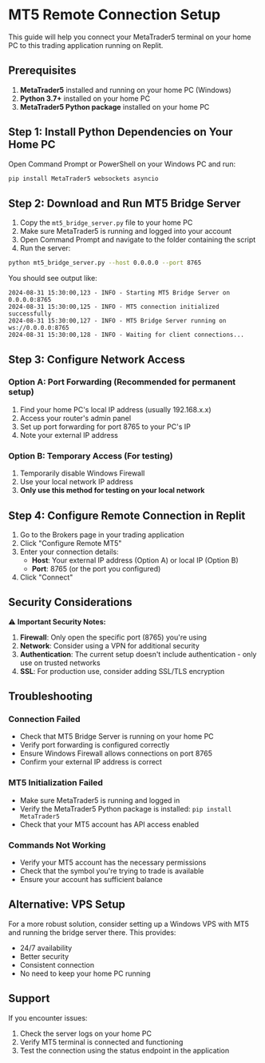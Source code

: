 
# MT5 Remote Connection Setup

This guide will help you connect your MetaTrader5 terminal on your home PC to this trading application running on Replit.

## Prerequisites

1. **MetaTrader5** installed and running on your home PC (Windows)
2. **Python 3.7+** installed on your home PC
3. **MetaTrader5 Python package** installed on your home PC

## Step 1: Install Python Dependencies on Your Home PC

Open Command Prompt or PowerShell on your Windows PC and run:

```bash
pip install MetaTrader5 websockets asyncio
```

## Step 2: Download and Run MT5 Bridge Server

1. Copy the `mt5_bridge_server.py` file to your home PC
2. Make sure MetaTrader5 is running and logged into your account
3. Open Command Prompt and navigate to the folder containing the script
4. Run the server:

```bash
python mt5_bridge_server.py --host 0.0.0.0 --port 8765
```

You should see output like:
```
2024-08-31 15:30:00,123 - INFO - Starting MT5 Bridge Server on 0.0.0.0:8765
2024-08-31 15:30:00,125 - INFO - MT5 connection initialized successfully  
2024-08-31 15:30:00,127 - INFO - MT5 Bridge Server running on ws://0.0.0.0:8765
2024-08-31 15:30:00,128 - INFO - Waiting for client connections...
```

## Step 3: Configure Network Access

### Option A: Port Forwarding (Recommended for permanent setup)
1. Find your home PC's local IP address (usually 192.168.x.x)
2. Access your router's admin panel
3. Set up port forwarding for port 8765 to your PC's IP
4. Note your external IP address

### Option B: Temporary Access (For testing)
1. Temporarily disable Windows Firewall
2. Use your local network IP address
3. **Only use this method for testing on your local network**

## Step 4: Configure Remote Connection in Replit

1. Go to the Brokers page in your trading application
2. Click "Configure Remote MT5"
3. Enter your connection details:
   - **Host**: Your external IP address (Option A) or local IP (Option B)
   - **Port**: 8765 (or the port you configured)
4. Click "Connect"

## Security Considerations

⚠️ **Important Security Notes:**

1. **Firewall**: Only open the specific port (8765) you're using
2. **Network**: Consider using a VPN for additional security
3. **Authentication**: The current setup doesn't include authentication - only use on trusted networks
4. **SSL**: For production use, consider adding SSL/TLS encryption

## Troubleshooting

### Connection Failed
- Check that MT5 Bridge Server is running on your home PC
- Verify port forwarding is configured correctly
- Ensure Windows Firewall allows connections on port 8765
- Confirm your external IP address is correct

### MT5 Initialization Failed
- Make sure MetaTrader5 is running and logged in
- Verify the MetaTrader5 Python package is installed: `pip install MetaTrader5`
- Check that your MT5 account has API access enabled

### Commands Not Working
- Verify your MT5 account has the necessary permissions
- Check that the symbol you're trying to trade is available
- Ensure your account has sufficient balance

## Alternative: VPS Setup

For a more robust solution, consider setting up a Windows VPS with MT5 and running the bridge server there. This provides:
- 24/7 availability
- Better security
- Consistent connection
- No need to keep your home PC running

## Support

If you encounter issues:
1. Check the server logs on your home PC
2. Verify MT5 terminal is connected and functioning
3. Test the connection using the status endpoint in the application
